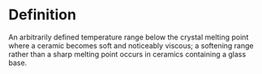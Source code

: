 # Definition

An arbitrarily defined temperature range below the crystal melting point
where a ceramic becomes soft and noticeably viscous; a softening range
rather than a sharp melting point occurs in ceramics containing a glass
base.
